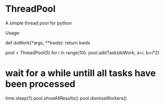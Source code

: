 ThreadPool
==========

A simple thread pool for python

Usage:

def doWork(*args, **kwds):
    return kwds 

pool = ThreadPool(5)
for i in range(10):
    pool.addTask(doWork, a=i, b=i*2)
# wait for a while untill all tasks have been processed
time.sleep(1)
pool.showAllResults()
pool.dismissWorkers()
